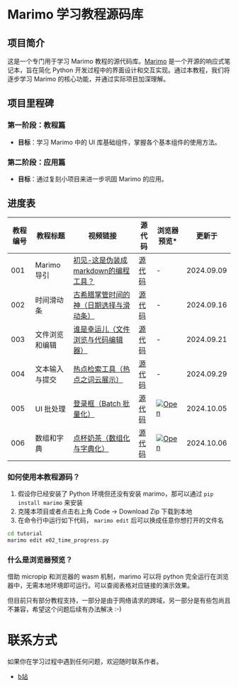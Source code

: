 # Marimo 学习教程源码库

## 项目简介

这是一个专门用于学习 Marimo 教程的源代码库。[Marimo](https://github.com/marimo-team/marimo) 是一个开源的响应式笔记本，旨在简化 Python 开发过程中的界面设计和交互实现。通过本教程，我们将逐步学习 Marimo 的核心功能，并通过实际项目加深理解。

## 项目里程碑

### 第一阶段：教程篇
- **目标**：学习 Marimo 中的 UI 库基础组件，掌握各个基本组件的使用方法。

### 第二阶段：应用篇
- **目标**：通过复刻小项目来进一步巩固 Marimo 的应用。

## 进度表

| 教程编号 | 教程标题           | 视频链接                         | 源代码          | 浏览器预览* | 更新于 |
|----------|------------------|--------------------------------|----------------|-----------|-----------|
| 001      | Marimo 导引      | [初见-这是伪装成markdown的编程工具？](https://www.bilibili.com/video/BV1eMpqekEAf) | [源代码](./tutorial/e01_first_guide.py) | - | 2024.09.09 |
| 002      | 时间滑动条       | [古希腊掌管时间的神（日期选择与滑动条）](https://www.bilibili.com/video/BV1jrtseFEXQ) | [源代码](./tutorial/e02_time_progress.py) | - | 2024.09.16 |
| 003      | 文件浏览和编辑    | [谁是幸运儿（文件浏览与代码编辑器）](https://www.bilibili.com/video/BV19Rt6evEhU) | [源代码](./tutorial/e03_random_file.py) | - | 2024.09.21 |
| 004      | 文本输入与提交    | [热点检索工具（热点之词云展示）](https://www.bilibili.com/video/BV1CtxyeXEbc) | [源代码](./tutorial/e04_hot_search.py) | - | 2024.09.29 |
| 005      | UI 批处理       | [登录框（Batch 批量化）](https://www.bilibili.com/video/BV1uk1DYjEAu) | [源代码](./tutorial/e05_login_box.py) | [![Open](https://marimo.io/shield.svg)](https://marimo.app/?slug=r02qcv) | 2024.10.05 |
| 006      | 数组和字典       | [点杯奶茶（数组化与字典化）](https://www.bilibili.com/video/BV11f1eY8Ers) | [源代码](./tutorial/e06_dict_and_array.py) | [![Open](https://marimo.io/shield.svg)](https://marimo.app/?slug=ypougm) | 2024.10.06 |

### 如何使用本教程源码？

1. 假设你已经安装了 Python 环境但还没有安装 marimo，那可以通过 `pip install marimo` 来安装
2. 克隆本项目或者点击右上角 Code -> Download Zip 下载到本地
3. 在命令行中运行如下代码， `marimo edit` 后可以换成任意你想打开的文件名
```bash
cd tutorial
marimo edit e02_time_progress.py
```

### 什么是浏览器预览？
借助 micropip 和浏览器的 wasm 机制，marimo 可以将 python 完全运行在浏览器中，无需本地环境即可运行。可以查阅表格对应链接的演示效果。

但目前只有部分教程支持，一部分是由于网络请求的跨域，另一部分是有些包尚且不兼容，希望这个问题后续有办法解决 :-)

# 联系方式

如果你在学习过程中遇到任何问题，欢迎随时联系作者。
- [b站](https://space.bilibili.com/497412)